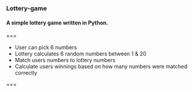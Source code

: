### Lottery-game
#### A simple lottery game written in Python.

===

* User can pick 6 numbers
* Lottery calculates 6 random numbers between 1 & 20
* Match users numbers to lottery numbers
* Calculate users winnings based on how many numbers were matched correctly

===